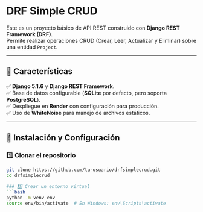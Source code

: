 # DRF Simple CRUD  

Este es un proyecto básico de API REST construido con **Django REST Framework (DRF)**.  
Permite realizar operaciones CRUD (Crear, Leer, Actualizar y Eliminar) sobre una entidad `Project`.  

---

## 📌 Características  

✅ **Django 5.1.6** y **Django REST Framework**.  
✅ Base de datos configurable (**SQLite** por defecto, pero soporta **PostgreSQL**).  
✅ Despliegue en **Render** con configuración para producción.  
✅ Uso de **WhiteNoise** para manejo de archivos estáticos.  

---

## 🚀 Instalación y Configuración  

### 1️⃣ Clonar el repositorio  
```bash
git clone https://github.com/tu-usuario/drfsimplecrud.git
cd drfsimplecrud

### 2️⃣ Crear un entorno virtual
```bash
python -m venv env
source env/bin/activate  # En Windows: env\Scripts\activate


